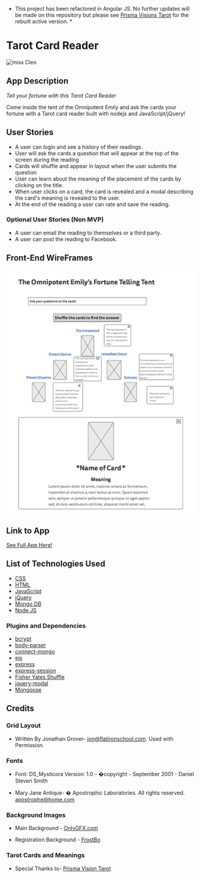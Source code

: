 * This project has been refactored in Angular JS. No further updates will be made on this repository but please see [Prisma Visions Tarot](https://github.com/opemily/Prisma_Visions_Tarot) for the rebuilt active version. *

# Tarot Card Reader

 ![miss Cleo](http://i.giphy.com/bEhlDZAHPMeoE.gif)

## App Description

*Tell your fortune with this Tarot Card Reader*

Come inside the tent of the Omnipotent Emily and ask the cards your fortune with a Tarot card reader built with nodejs and JavaScript/jQuery!

## User Stories 

* A user can login and see a history of their readings.
* User will ask the cards a question that will appear at the top of the screen during the reading
* Cards will shuffle and appear in layout when the user submits the question
* User can learn about the meaning of the placement of the cards by clicking on the title.
* When user clicks on a card, the card is revealed and a modal describing the card's meaning is revealed to the user.
* At the end of the reading a user can rate and save the reading.

### Optional User Stories (Non MVP)

* A user can email the reading to themselves or a third party.
* A user can post the reading to Facebook.


## Front-End WireFrames

![wireframes](/public/imgs/wireframe.jpg)

## Link to App

[See Full App Here!](http://gentle-wave-78183.herokuapp.com)


## List of Technologies Used

* [CSS](https://www.w3.org/Style/CSS/)
* [HTML](https://www.w3.org/html/)
* [JavaScript](https://developer.mozilla.org/en-US/docs/Web/JavaScript)
* [jQuery](https://jquery.com)
* [Mongo DB](https://www.mongodb.org)
* [Node JS](https://nodejs.org/en/) 

### Plugins and Dependencies

* [bcrypt](https://www.npmjs.com/package/bcrypt)
* [body-parser](https://www.npmjs.com/package/body-parser-json)
* [connect-mongo](https://www.npmjs.com/package/connect-mongo)
* [ejs](https://www.npmjs.com/package/ejs)
* [express](https://www.npmjs.com/package/express)
* [express-session](https://www.npmjs.com/package/express-session)
* [Fisher Yates Shuffle](http://stackoverflow.com/questions/2450954/how-to-randomize-shuffle-a-javascript-array)
* [jquery-modal](https://www.npmjs.com/package/jquery-modal)
* [Mongoose](https://www.npmjs.com/package/mongoose)


## Credits

### Grid Layout

* Written By Jonathan Grover- jon@flatironschool.com. Used with Permission.

### Fonts 
* Font: DS_Mysticora Version: 1.0 -  �copyright - September 2001 - Daniel Steven Smith 

* Mary Jane Antique- � Apostrophic Laboratories. All rights reserved. apostrophe@home.com

### Background Images 

* Main Background - [OnlyGFX.com](http://www.onlygfx.com/tag/cherry/)

* Registration Background - [FrostBo](http://frostbo.deviantart.com/art/Celestial-Background-50-333127301)

### Tarot Cards and Meanings

* Special Thanks to- [Prisma Vision Tarot](http://www.prismavisionstarot.com)
